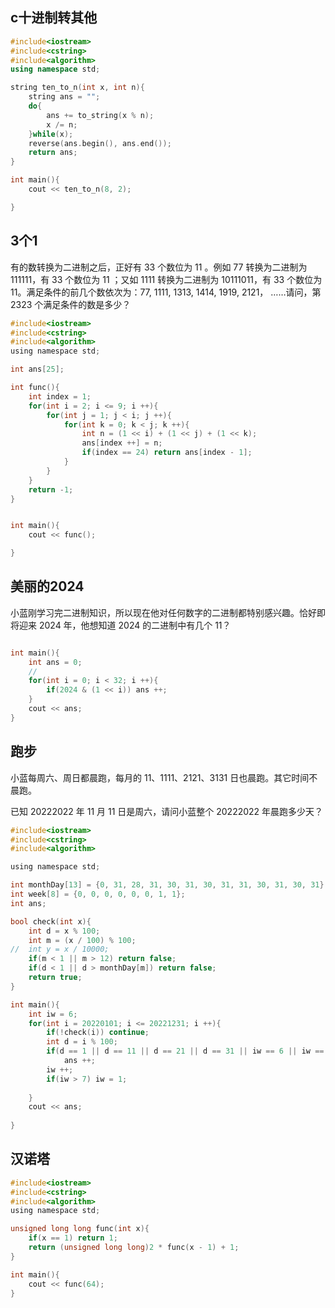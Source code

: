 ## c十进制转其他

```c++ 
#include<iostream>
#include<cstring>
#include<algorithm>
using namespace std;

string ten_to_n(int x, int n){
	string ans = "";
	do{
		ans += to_string(x % n);
		x /= n;
	}while(x);
	reverse(ans.begin(), ans.end());
	return ans;
}

int main(){
	cout << ten_to_n(8, 2);

}
```

## 3个1

有的数转换为二进制之后，正好有 33 个数位为 11 。例如 77 转换为二进制为 111111，有 33 个数位为 11 ；又如 1111 转换为二进制为 10111011，有 33 个数位为 11。满足条件的前几个数依次为：77, 1111, 1313, 1414, 1919, 2121， ……请问，第 2323 个满足条件的数是多少？

``` c
#include<iostream>
#include<cstring>
#include<algorithm>
using namespace std;

int ans[25];

int func(){
	int index = 1;
	for(int i = 2; i <= 9; i ++){
		for(int j = 1; j < i; j ++){
			for(int k = 0; k < j; k ++){
				int n = (1 << i) + (1 << j) + (1 << k);
				ans[index ++] = n;
				if(index == 24) return ans[index - 1];
			}
		}
	}
	return -1;
}


int main(){
	cout << func();

}
```



##  美丽的2024

小蓝刚学习完二进制知识，所以现在他对任何数字的二进制都特别感兴趣。恰好即将迎来 2024 年，他想知道 2024 的二进制中有几个 11？

```c

int main(){
	int ans = 0;
	//
	for(int i = 0; i < 32; i ++){
		if(2024 & (1 << i)) ans ++;
	}
	cout << ans;
}
```



## 跑步

小蓝每周六、周日都晨跑，每月的 11、1111、2121、3131 日也晨跑。其它时间不晨跑。

已知 20222022 年 11 月 11 日是周六，请问小蓝整个 20222022 年晨跑多少天？

```c
#include<iostream>
#include<cstring>
#include<algorithm>

using namespace std;

int monthDay[13] = {0, 31, 28, 31, 30, 31, 30, 31, 31, 30, 31, 30, 31};
int week[8] = {0, 0, 0, 0, 0, 0, 1, 1};
int ans;

bool check(int x){
	int d = x % 100;
	int m = (x / 100) % 100;
//	int y = x / 10000;
	if(m < 1 || m > 12) return false;
	if(d < 1 || d > monthDay[m]) return false;
	return true;
}

int main(){
	int iw = 6;
	for(int i = 20220101; i <= 20221231; i ++){
		if(!check(i)) continue;
		int d = i % 100;
		if(d == 1 || d == 11 || d == 21 || d == 31 || iw == 6 || iw == 7)
			ans ++;
		iw ++;
		if(iw > 7) iw = 1;
		
	}
	cout << ans;
	
}
```



## 汉诺塔

```c
#include<iostream>
#include<cstring>
#include<algorithm>
using namespace std;

unsigned long long func(int x){
	if(x == 1) return 1;
	return (unsigned long long)2 * func(x - 1) + 1;
}

int main(){
	cout << func(64);
}
```









